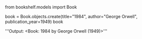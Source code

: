 from bookshelf.models import Book

book = Book.objects.create(title="1984", author="George Orwell", publication_year=1949)
book

'''Output:
<Book: 1984 by George Orwell (1949)>'''
